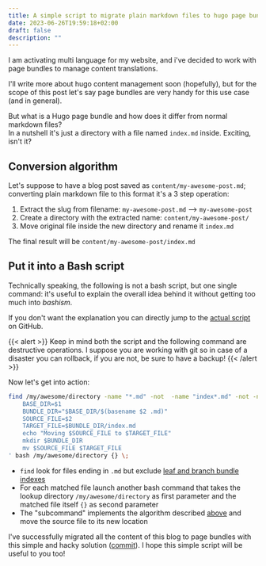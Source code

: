 ```yaml
---
title: A simple script to migrate plain markdown files to hugo page bundles
date: 2023-06-26T19:59:18+02:00
draft: false
description: ""
---
```

I am activating multi language for my website, and i've decided to work with page bundles to manage content translations.

I'll write more about hugo content management soon (hopefully), but for the scope of this post let's say page bundles are very handy for this use case (and in general).

But what is a Hugo page bundle and how does it differ from normal markdown files?  
In a nutshell it's just a directory with a file named `index.md` inside. Exciting, isn't it?

## Conversion algorithm

Let's suppose to have a blog post saved as `content/my-awesome-post.md`; converting plain markdown file to this format it's a 3 step operation:

1. Extract the slug from filename: `my-awesome-post.md` --> `my-awesome-post`
2. Create a directory with the extracted name: `content/my-awesome-post/`
3. Move original file inside the new directory and rename it `index.md`

The final result will be `content/my-awesome-post/index.md`

## Put it into a Bash script
Technically speaking, the following is not a bash script, but one single command: it's useful to explain the overall idea behind it without getting too much into *bashism*.

If you don't want the explanation you can directly jump to the [actual script](https://github.com/HyperTesto/hypertesto.me/blob/master/utils/migrate_to_page_bundle.sh) on GitHub.

{{< alert >}}
Keep in mind both the script and the following command are destructive operations. I suppose you are working with git so in case of a disaster you can rollback, if you are not, be sure to have a backup! 
{{< /alert >}}

Now let's get into action:

```bash
find /my/awesome/directory -name "*.md" -not  -name "index*.md" -not -name "_index*.md" -exec bash -c '
    BASE_DIR=$1
    BUNDLE_DIR="$BASE_DIR/$(basename $2 .md)"  
    SOURCE_FILE=$2
    TARGET_FILE=$BUNDLE_DIR/index.md
    echo "Moving $SOURCE_FILE to $TARGET_FILE"
    mkdir $BUNDLE_DIR 
    mv $SOURCE_FILE $TARGET_FILE
' bash /my/awesome/directory {} \;
```
* `find` look for files ending in `.md` but exclude [leaf and branch bundle indexes](https://gohugo.io/content-management/page-bundles/#leaf-bundles)
* For each matched file launch another bash command that takes the lookup directory `/my/awesome/directory` as first parameter and the matched file itself `{}` as second parameter
* The "subcommand" implements the algorithm described [above](#conversion-algorithm) and move the source file to its new location

I've successfully migrated all the content of this blog to page bundles with this simple and hacky solution ([commit](https://github.com/HyperTesto/hypertesto.me/commit/c6ff304ee7d88d842ab50bbbd2fc768f6ecf5b5a)). I hope this simple script will be useful to you too!

